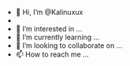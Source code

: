 - 👋 Hi, I’m @Kalinuxux
- 
- 👀 I’m interested in ...
- 🌱 I’m currently learning ...
- 💞️ I’m looking to collaborate on ...
- 📫 How to reach me ...

<!---
Kalinuxux/Kalinuxux is a ✨ special ✨ repository because its `README.md` (this file) appears on your GitHub profile.
You can click the Preview link to take a look at your changes.
--->
